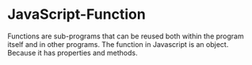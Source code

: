 # JavaScript-Function
Functions are sub-programs that can be reused both within the program itself and in other programs.
The function in Javascript is an object. Because it has properties and methods.

